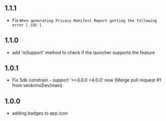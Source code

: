 ## 1.1.1

* Fix `When generating Privacy Manifest Report getting the following error [ iOS ]`

## 1.1.0

* add 'isSupport' method to check if the launcher supports the feature

## 1.0.1

* Fix Sdk constrain - support '>=3.0.0 <4.0.0' now (Merge pull request #1 from venbrinoDev/main)

## 1.0.0

* adding badges to app icon
